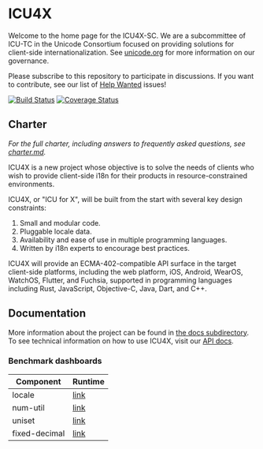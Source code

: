ICU4X
=====

Welcome to the home page for the ICU4X-SC.  We are a subcommittee of ICU-TC in the Unicode Consortium focused on providing solutions for client-side internationalization.  See [unicode.org](https://www.unicode.org/consortium/techchairs.html) for more information on our governance.

Please subscribe to this repository to participate in discussions.  If you want to contribute, see our list of [Help Wanted](https://github.com/unicode-org/icu4x/issues?q=label%3A%22help+wanted%22) issues!

[![Build Status](https://github.com/unicode-org/icu4x/workflows/Build%20&%20Test/badge.svg)](https://github.com/unicode-org/icu4x/actions) [![Coverage Status](https://coveralls.io/repos/github/unicode-org/icu4x/badge.svg?branch=master)](https://coveralls.io/github/unicode-org/icu4x?branch=master)

## Charter

*For the full charter, including answers to frequently asked questions, see [charter.md](docs/charter.md).*

ICU4X is a new project whose objective is to solve the needs of clients who wish to provide client-side i18n for their products in resource-constrained environments.

ICU4X, or "ICU for X", will be built from the start with several key design constraints:

1. Small and modular code.
2. Pluggable locale data.
3. Availability and ease of use in multiple programming languages.
4. Written by i18n experts to encourage best practices.

ICU4X will provide an ECMA-402-compatible API surface in the target client-side platforms, including the web platform, iOS, Android, WearOS, WatchOS, Flutter, and Fuchsia, supported in programming languages including Rust, JavaScript, Objective-C, Java, Dart, and C++.

## Documentation

More information about the project can be found in [the docs subdirectory](docs/index.md).  To see technical information on how to use ICU4X, visit our [API docs](https://unicode-org.github.io/icu4x-docs/icu_locale/index.html).

### Benchmark dashboards

| Component     | Runtime                                                                  |
|---------------|--------------------------------------------------------------------------|
| locale        | [link](https://unicode-org.github.io/icu4x-docs/dev/components/locale)   |
| num-util      | [link](https://unicode-org.github.io/icu4x-docs/dev/components/num-util) |
| uniset        | [link](https://unicode-org.github.io/icu4x-docs/dev/components/uniset)   |
| fixed-decimal | [link](https://unicode-org.github.io/icu4x-docs/dev/utils/fixed-decimal) |
